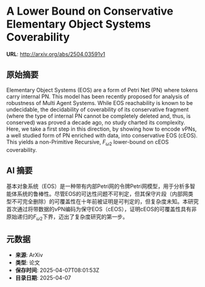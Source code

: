 # A Lower Bound on Conservative Elementary Object Systems Coverability

**URL**: http://arxiv.org/abs/2504.03591v1

## 原始摘要

Elementary Object Systems (EOS) are a form of Petri Net (PN) where tokens
carry internal PN. This model has been recently proposed for analysis of
robustness of Multi Agent Systems. While EOS reachability is known to be
undecidable, the decidability of coverability of its conservative fragment
(where the type of internal PN cannot be completely deleted and, thus, is
conserved) was proved a decade ago, no study charted its complexity. Here, we
take a first step in this direction, by showing how to encode $\nu$PNs, a well
studied form of PN enriched with data, into conservative EOS (cEOS). This
yields a non-Primitive Recursive, $F_{\omega2}$ lower-bound on cEOS
coverability.


## AI 摘要

基本对象系统（EOS）是一种带有内部Petri网的令牌Petri网模型，用于分析多智能体系统的鲁棒性。尽管EOS的可达性问题不可判定，但其保守片段（内部网类型不可完全删除）的可覆盖性在十年前被证明是可判定的，但复杂度未知。本研究首次通过将带数据的$\nu$PN编码为保守EOS（cEOS），证明cEOS的可覆盖性具有非原始递归的$F_{\omega2}$下界，迈出了复杂度研究的第一步。

## 元数据

- **来源**: ArXiv
- **类型**: 论文
- **保存时间**: 2025-04-07T08:01:53Z
- **目录日期**: 2025-04-07
